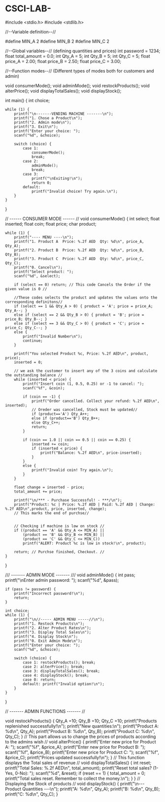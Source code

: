 # CSCI-LAB-
#include <stdio.h>
#include <stdlib.h>

//--Variable definition--//

#define MIN_A 2
#define MIN_B 2
#define MIN_C 2

//--Global variables--// (defining quantities and prices)
int password = 1234;
float total_amount = 0.0;
int Qty_A = 5; 
int Qty_B = 5;
int Qty_C = 5;
float price_A = 2.00;
float price_B = 2.50;
float price_C = 3.00;

//--Function modes--// (Different types of modes both for customers and admin)

void consumerMode();
void adminMode();
void restockProducts();
void alterPrice();
void displayTotalSales();
void displayStock();

int main() {
    int choice;

    while (1) {
        printf("\n-------VENDING MACHINE -------\n");
        printf("1. Chose a Product\n");
        printf("2. Admin mode\n");
        printf("3. Exit\n");
        printf("Enter your choice: ");
        scanf("%d", &choice);

        switch (choice) {
            case 1:
                consumerMode();
                break;
            case 2:
                adminMode();
                break;
            case 3:
                printf("\nExiting!\n");
                return 0;
            default:
                printf("Invalid choice! Try again.\n");
        }
    }
}

// ------ CONSUMER MODE ------ //
void consumerMode() {
    int select;
    float inserted;
    float coin;
    float price;
    char product;

    while (1) {
        printf("---- MENU ----\n");
        printf("1. Product A  Price: %.2f AED  Qty: %d\n", price_A, Qty_A);
        printf("2. Product B  Price: %.2f AED  Qty: %d\n", price_B, Qty_B);
        printf("3. Product C  Price: %.2f AED  Qty: %d\n", price_C, Qty_C);
        printf("0. Cancel\n");
        printf("Select product: ");
        scanf("%d", &select);

        if (select == 0) return; // This code Cancels the Order if the given value is 0 //
        
        //These codes selects the product and updates the values onto the corresponding definitons//
        if (select == 1 && Qty_A > 0) { product = 'A'; price = price_A; Qty_A--; }
        else if (select == 2 && Qty_B > 0) { product = 'B'; price = price_B; Qty_B--; }
        else if (select == 3 && Qty_C > 0) { product = 'C'; price = price_C; Qty_C--; }
        else {
            printf("Invalid Number\n");
            continue;
        }

        printf("You selected Product %c, Price: %.2f AED\n", product, price);
        inserted = 0;
        
        // we ask the customer to insert any of the 3 coins and calculate the outstanding balance // 
        while (inserted < price) {
            printf("Insert coin (1, 0.5, 0.25) or -1 to cancel: ");
            scanf("%f", &coin);

            if (coin == -1) {
                printf("Order cancelled. Collect your refund: %.2f AED\n", inserted);
                // Oreder was cancelled, Stock must be updated//
                if (product=='A') Qty_A++;
                else if (product=='B') Qty_B++;
                else Qty_C++;
                return;
            }

            if (coin == 1.0 || coin == 0.5 || coin == 0.25) {
                inserted += coin;
                if (inserted < price) {
                    printf("Balance: %.2f AED\n", price-inserted);
                } 
            }
            else {
                printf("Invalid coin! Try again.\n");
            }
        }

        float change = inserted - price;
        total_amount += price;

        printf("\n/*** - Purchase Successful! - ***/\n");
        printf("Product: %c | Price: %.2f AED | Paid: %.2f AED | Change: %.2f AED\n",product, price, inserted, change);
        // This marks the end of purchse//
        
        
        // Checking if machine is low on stock //
        if ((product == 'A' && Qty_A <= MIN_A) ||
            (product == 'B' && Qty_B <= MIN_B) ||
            (product == 'C' && Qty_C <= MIN_C))
            printf("ALERT: Product %c is low in stock!\n", product);

        return; // Purchse finished, Checkout. //
    }
}

/// ------- ADMIN MODE ------- ///
void adminMode() {
    int pass;
    printf("\nEnter admin password: ");
    scanf("%d", &pass);

    if (pass != password) {
        printf("Incorrect password!\n");
        return;
    }

    int choice;
    while (1) {
        printf("\n//----- ADMIN MENU -----//\n");
        printf("1. Restock Products\n");
        printf("2. Alter Product Rates\n");
        printf("3. Display Total Sales\n");
        printf("4. Display Stock\n");
        printf("0. Exit Admin Mode\n");
        printf("Enter your choice: ");
        scanf("%d", &choice);

        switch (choice) {
            case 1: restockProducts(); break;
            case 2: alterPrice(); break;
            case 3: displayTotalSales(); break;
            case 4: displayStock(); break;
            case 0: return;
            default: printf("Invalid option!\n");
        }
    }
}

// ------- ADMIN FUNCTIONS ------- //

void restockProducts() {
    Qty_A =10;
    Qty_B =10;
    Qty_C =10;
    printf("Products replenished successfully!\n");
    printf("New quantities:\n");
    printf("Product A: %d\n", Qty_A);
    printf("Product B: %d\n", Qty_B);
    printf("Product C: %d\n", Qty_C);
}
// This part allows us to change the prices of products according to the admins wish //
void alterPrice() {
    printf("Enter new price for Product A: ");
    scanf("%f", &price_A);
    printf("Enter new price for Product B: ");
    scanf("%f", &price_B);
    printf("Enter new price for Product C: ");
    scanf("%f", &price_C);
    printf("Prices updated successfully!\n");
}
// This function displays the Total sales of revenue //
void displayTotalSales() {
    int reset;
    printf("Total Sales: %.2f AED\n", total_amount);
    printf("Reset total sales? (1-Yes, 0-No): ");
    scanf("%d", &reset);
    if (reset == 1) {
        total_amount = 0;
        printf("Total sales reset. Remember to collect the money.\n");
    }
}
// Displaying the Stock of products //
void displayStock() {
    printf("\n--- Product Quantities ---\n");
    printf("A: %d\n", Qty_A);
    printf("B: %d\n", Qty_B);
    printf("C: %d\n", Qty_C);
}
